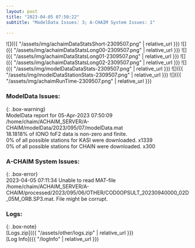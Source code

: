 ```yaml
---
layout: post
title: "2023-04-05 07:50:22"
subtitle: "ModelData Issues: 3; A-CHAIM System Issues: 1"

---
```


![]({{ "/assets/img/achaimDataStatsShort-2309507.png" | relative_url }})
![]({{ "/assets/img/achaimDataStatsLong00-2309507.png" | relative_url }})
![]({{ "/assets/img/achaimDataStatsLong01-2309507.png" | relative_url }})
![]({{ "/assets/img/achaimDataStatsLong02-2309507.png" | relative_url }})
![]({{ "/assets/img/modelDataDataStats-2309507.png" | relative_url }})
![]({{ "/assets/img/modelDataStationStats-2309507.png" | relative_url }})
![]({{ "/assets/img/achaimRunTime-2309507.png" | relative_url }})


### ModelData Issues:  
  
{: .box-warning}  
 ModelData report for 05-Apr-2023 07:50:09   
 /home/chaim/ACHAIM_SERVER/A-CHAIM/modelData/2023/095/07/modelData.mat   
 18.1818% of IONO foF2 data is non-zero and finite.   
 0% of all possible stations for KASI were downloaded. x1339   
 0% of all possible stations for CHAIN were downloaded. x300   
  
### A-CHAIM System Issues:  
  
{: .box-error}  
2023-04-05 07:11:34 Unable to read MAT-file /home/chaim/ACHAIM_SERVER/A-CHAIM/processed/2023/095/06/OTHER/COD0OPSULT_20230940000_02D_05M_ORB.SP3.mat. File might be corrupt.  

### Logs:  
  
{: .box-note}  
[Logs.zip]({{ "/assets/other/logs.zip" | relative_url }})  
[Log Info]({{ "/logInfo" | relative_url }})  
